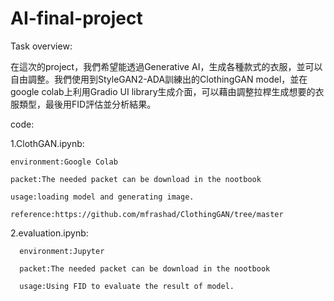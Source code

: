 # AI-final-project
Task overview:

在這次的project，我們希望能透過Generative AI，生成各種款式的衣服，並可以自由調整。我們使用到StyleGAN2-ADA訓練出的ClothingGAN model，並在google colab上利用Gradio UI library生成介面，可以藉由調整拉桿生成想要的衣服類型，最後用FID評估並分析結果。


code:
  
  1.ClothGAN.ipynb:
    
    environment:Google Colab
    
    packet:The needed packet can be download in the nootbook
    
    usage:loading model and generating image.
    
    reference:https://github.com/mfrashad/ClothingGAN/tree/master
    
   2.evaluation.ipynb:
   
      environment:Jupyter
      
      packet:The needed packet can be download in the nootbook
      
      usage:Using FID to evaluate the result of model.
      
